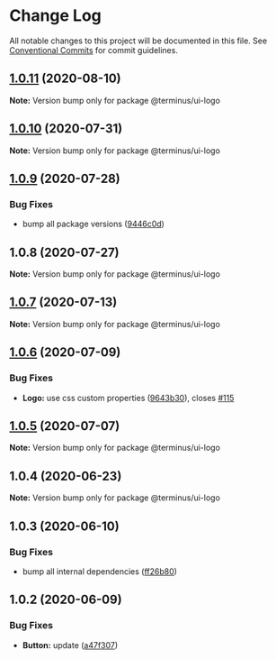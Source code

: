 # Change Log

All notable changes to this project will be documented in this file.
See [Conventional Commits](https://conventionalcommits.org) for commit guidelines.

## [1.0.11](https://github.com/GetTerminus/terminus-oss/compare/@terminus/ui-logo@1.0.10...@terminus/ui-logo@1.0.11) (2020-08-10)

**Note:** Version bump only for package @terminus/ui-logo





## [1.0.10](https://github.com/GetTerminus/terminus-oss/compare/@terminus/ui-logo@1.0.9...@terminus/ui-logo@1.0.10) (2020-07-31)

**Note:** Version bump only for package @terminus/ui-logo





## [1.0.9](https://github.com/GetTerminus/terminus-oss/compare/@terminus/ui-logo@1.0.8...@terminus/ui-logo@1.0.9) (2020-07-28)


### Bug Fixes

* bump all package versions ([9446c0d](https://github.com/GetTerminus/terminus-oss/commit/9446c0d5cde3bd693cfba7cabbfd2db443a47b00))





## 1.0.8 (2020-07-27)

**Note:** Version bump only for package @terminus/ui-logo





## [1.0.7](https://github.com/GetTerminus/terminus-oss/compare/@terminus/ui-logo@1.0.6...@terminus/ui-logo@1.0.7) (2020-07-13)

**Note:** Version bump only for package @terminus/ui-logo





## [1.0.6](https://github.com/GetTerminus/terminus-oss/compare/@terminus/ui-logo@1.0.5...@terminus/ui-logo@1.0.6) (2020-07-09)


### Bug Fixes

* **Logo:** use css custom properties ([9643b30](https://github.com/GetTerminus/terminus-oss/commit/9643b301cdb1ef7dd1b392e533804bc616b663a0)), closes [#115](https://github.com/GetTerminus/terminus-oss/issues/115)





## [1.0.5](https://github.com/GetTerminus/terminus-oss/compare/@terminus/ui-logo@1.0.4...@terminus/ui-logo@1.0.5) (2020-07-07)

**Note:** Version bump only for package @terminus/ui-logo





## 1.0.4 (2020-06-23)

**Note:** Version bump only for package @terminus/ui-logo





## 1.0.3 (2020-06-10)


### Bug Fixes

* bump all internal dependencies ([ff26b80](https://github.com/GetTerminus/terminus-oss/commit/ff26b806bb599401f006996be5b567a378e68ef3))





## 1.0.2 (2020-06-09)


### Bug Fixes

* **Button:** update ([a47f307](https://github.com/GetTerminus/terminus-oss/commit/a47f30757b9216d6ee76788c117e76eacf5289e5))
